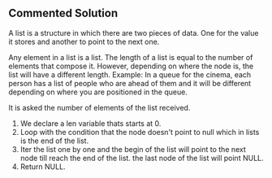 ## Commented Solution

A list is a structure in which there are two pieces of data.
One for the value it stores and another to point to the next one.

Any element in a list is a list. The length of a list is equal to the number of elements that compose it. However, depending on where the node is, the list will have a different length. 
Example: In a queue for the cinema, each person has a list of people who are ahead of them and it will be different depending on where you are positioned in the queue.

It is asked the number of elements of the list received.

1. We declare a len variable thats starts at 0.
2. Loop with the condition that the node doesn't point to null which in lists is the end of the list.
3. Iter the list one by one and the begin of the list will point to the next node till reach the end of the list.
   the last node of the list will point NULL.
4. Return NULL.

